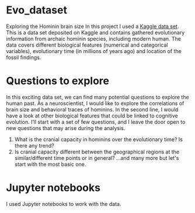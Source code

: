 # Evo_dataset
Exploring the Hominin brain size
In this project I used a [Kaggle data set](https://www.kaggle.com/datasets/santiago123678/evolution-of-humans-datasets-for-clasification).  
This is a data set deposited on Kaggle and contains gathered evolutionary information from archaic 
hominin species, including modern human. The data covers different biological features (numerical and categorical variables), evolutionary 
time (in millions of years ago) and location of the fossil findings.

# Questions to explore  
In this exciting data set, we can find many potential questions to explore the human past. As a 
neuroscientist, I would like to explore the correlations of brain size and behavioral traces of hominins. 
In the second line, I would have a look at other biological features that could be linked to cognitive 
evolution. I’ll start with a set of few questions, and I leave the door open to new questions that may 
arise during the analysis.
1. What is the cranial capacity in hominins over the evolutionary time? Is there any trend?
2. Is cranial capacity different between the geographical regions at the similar/different time 
points or in general?
...and many more but let's start with the most basic one.

# Jupyter notebooks  
I used Jupyter notebooks to work with the data.  
